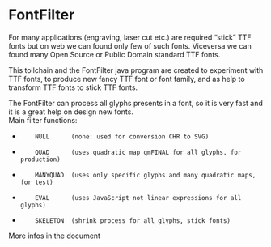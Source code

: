 # FontFilter
For many applications (engraving, laser cut etc.) are required “stick”  TTF fonts but on web we can found only few of such fonts. Viceversa  we can found many Open Source or Public Domain standard TTF fonts.

This tollchain and the FontFilter java program are created to experiment with TTF fonts, to produce new fancy TTF font or font family, and as help to transform TTF fonts to stick TTF fonts.

The FontFilter can process all glyphs presents in a font, so it is very fast and it is a great help on design new fonts.             
Main filter functions:
-         NULL      (none: used for conversion CHR to SVG)
-         QUAD      (uses quadratic map qmFINAL for all glyphs, for production)
-         MANYQUAD  (uses only specific glyphs and many quadratic maps, for test)
-         EVAL      (uses JavaScript not linear expressions for all glyphs)
-         SKELETON  (shrink process for all glyphs, stick fonts)

More infos in the document
